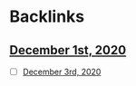 
# Backlinks
## [December 1st, 2020](<December 1st, 2020.md>)
- [ ] [December 3rd, 2020](<December 3rd, 2020.md>)

